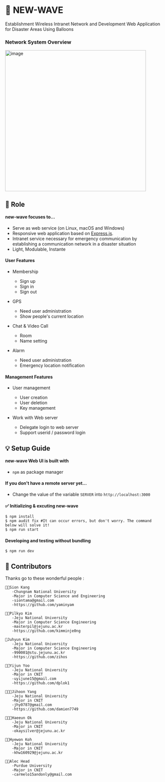# 🚀 NEW-WAVE

Establishment Wireless Intranet Network and Development Web Application for Disaster Areas  Using Balloons

### Network System Overview

<img width="454" alt="image" src="https://user-images.githubusercontent.com/31057849/153922523-8b3a008c-426f-49d2-a963-04bd2e86b153.png">

## 📌 Role

#### new-wave focuses to...

 * Serve as web service (on Linux, macOS and Windows)
 * Responsive web application based on [Express.js](https://expressjs.com).
 * Intranet service necessary for emergency communication by establishing a communication network in a disaster situation
 * Light, Modulable, Instante


#### User Features
 * Membership
    * Sign up
    * Sign in
    * Sign out

 * GPS
    * Need user administration
    * Show people's current location

 * Chat & Video Call
    * Room
    * Name setting

* Alarm
   * Need user administration
   * Emergency location notification


#### Management Features
 * User management
    * User creation
    * User deletion
    * Key management

 * Work with Web server
    * Delegate login to web server
    * Support userid / password login


## 💡 Setup Guide


#### new-wave Web UI is built with
 * `npm` as package manager

#### If you don't have a remote server yet...
 * Change the value of the variable `SERVER` into `http://localhost:3000`


#### ✅ Initializing & excuting new-wave

```shell
$ npm install
$ npm audit fix #It can occur errors, but don't worry. The command below will solve it!
$ npm run start
```

#### Developing and testing without bundling

```
$ npm run dev
```

## 🤩 Contributors

Thanks go to these wonderful people :

    👩‍💻Sion Kang
       -Chungnam National University
       -Major in Computer Science and Engineering
       -siontama@gmail.com
       -https://github.com/yaminyam
       
    🎅🏻Pilkyo Kim
       -Jeju National University
       -Major in Computer Science Engineering
       -masterpil@jejunu.ac.kr
       -https://github.com/kimminje0ng
      
    👰Juhyun Kim
       -Jeju National University
       -Major in Computer Science Engineering
       -990001@stu.jejunu.ac.kr
       -https://github.com/zihos
       
    👩‍🚀Yijun Yoo
       -Jeju National University
       -Major in CNIT
       -uyijune15@gmail.com
       -https://github.com/dplok1
    
    👨🏻‍🦱Jihoon Yang
       -Jeju National University
       -Major in CNIT
       -jhy0787@gmail.com
       -https://github.com/damien7749
    
    👨🏻‍💼Haeeun Ok
       -Jeju National University
       -Major in CNIT
       -okaysilver@jejunu.ac.kr
    
    🧔🏻Hyewon Koh
       -Jeju National University
       -Major in CNIT
       -khw160929@jejunu.ac.kr
       
    🧔🏻Alec Head
       -Purdue University
       -Major in CNIT
       -carmelo15andonly@gmail.com 
